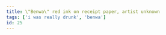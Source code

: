 ```yaml
---
title: \"Benwa\" red ink on receipt paper, artist unknown
tags: ['i was really drunk', 'benwa']
id: 25
---
```

    